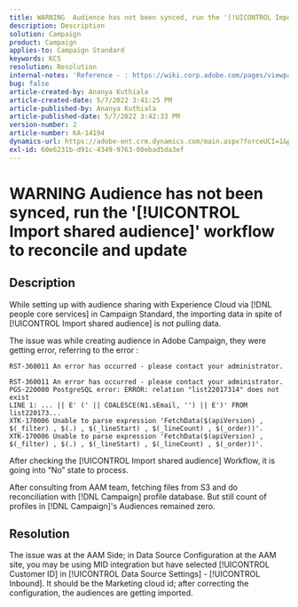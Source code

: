 ```yaml
---
title: WARNING  Audience has not been synced, run the '[!UICONTROL Import shared audience]' workflow to reconcile and update
description: Description
solution: Campaign
product: Campaign
applies-to: Campaign Standard
keywords: KCS
resolution: Resolution
internal-notes: 'Reference - : https://wiki.corp.adobe.com/pages/viewpage.action?pageId=1061261145#space-menu-link-content  Resolved in - https://jira.corp.adobe.com/browse/CAMP-34744'
bug: false
article-created-by: Ananya Kuthiala
article-created-date: 5/7/2022 3:41:25 PM
article-published-by: Ananya Kuthiala
article-published-date: 5/7/2022 3:42:33 PM
version-number: 2
article-number: KA-14194
dynamics-url: https://adobe-ent.crm.dynamics.com/main.aspx?forceUCI=1&pagetype=entityrecord&etn=knowledgearticle&id=0544c621-1cce-ec11-a7b5-0022480a8e40
exl-id: 60e6231b-d91c-4349-9763-00ebad5da3ef
---
```

# WARNING  Audience has not been synced, run the '[!UICONTROL Import shared audience]' workflow to reconcile and update

## Description


While setting up with audience sharing with Experience Cloud via [!DNL people core services] in Campaign Standard, the importing data in spite of [!UICONTROL Import shared audience] is not pulling data.

The issue was while creating audience in Adobe Campaign, they were getting error, referring to the error :


```
RST-360011 An error has occurred - please contact your administrator.

RST-360011 An error has occurred - please contact your administrator.
PGS-220000 PostgreSQL error: ERROR: relation "list22017314" does not exist
LINE 1: ... || E' (' || COALESCE(N1.sEmail, '') || E')' FROM list220173...
XTK-170006 Unable to parse expression 'FetchData($(apiVersion) , $(_filter) , $(.) , $(_lineStart) , $(_lineCount) , $(_order))'.
XTK-170006 Unable to parse expression 'FetchData($(apiVersion) , $(_filter) , $(.) , $(_lineStart) , $(_lineCount) , $(_order))'.
```




After checking the [!UICONTROL Import shared audience] Workflow, it is going into “No” state to process.

After consulting from AAM team, fetching files from S3 and do reconciliation with [!DNL Campaign] profile database. But still count of profiles in [!DNL Campaign]'s Audiences remained zero.


## Resolution


The issue was at the AAM Side; in Data Source Configuration at the AAM site, you may be using MID integration but have selected [!UICONTROL Customer ID] in [!UICONTROL Data Source Settings] - [!UICONTROL Inbound]. It should be the Marketing cloud id; after correcting the configuration, the audiences are getting imported.
